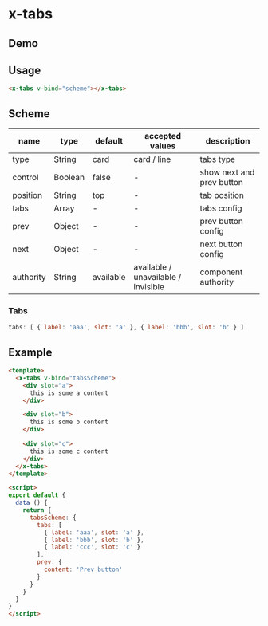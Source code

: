 # x-tabs


## Demo
<!-- STORY -->


## Usage
```html
<x-tabs v-bind="scheme"></x-tabs>
```


## Scheme
| name     | type    | default | accepted values | description               |
| -------- | ------- | ------- | --------------- | ------------------------- |
| type     | String  | card    | card / line     | tabs type                 |
| control  | Boolean | false   | -               | show next and prev button |
| position | String  | top     | -               | tab position              |
| tabs     | Array   | -       | -               | tabs config               |
| prev     | Object  | -       | -               | prev button config        |
| next     | Object  | -       | -               | next button config        |
| authority | String | available | available / unavailable / invisible | component authority |


### Tabs
```javascript
tabs: [ { label: 'aaa', slot: 'a' }, { label: 'bbb', slot: 'b' } ]
```

## Example
```html
<template>
  <x-tabs v-bind="tabsScheme">
    <div slot="a">
      this is some a content
    </div>

    <div slot="b">
      this is some b content
    </div>

    <div slot="c">
      this is some c content
    </div>
  </x-tabs>
</template>

<script>
export default {
  data () {
    return {
      tabsScheme: {
        tabs: [
          { label: 'aaa', slot: 'a' },
          { label: 'bbb', slot: 'b' },
          { label: 'ccc', slot: 'c' }
        ],
        prev: {
          content: 'Prev button'
        }
      }
    }
  }
}
</script>
```